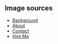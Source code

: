 ## Image sources

- [Background](https://unsplash.com/photos/a-view-of-a-city-with-tall-buildings-iPyailqBGdM)
- [About](https://unsplash.com/photos/cable-network-M5tzZtFCOfs)
- [Contact](https://unsplash.com/photos/a-close-up-of-a-cell-phone-near-a-laptop-8e2VsJ0dOPM)
- [Hire Me](https://unsplash.com/photos/shallow-focus-photography-of-red-and-white-for-hire-signage-fY8Jr4iuPQM)